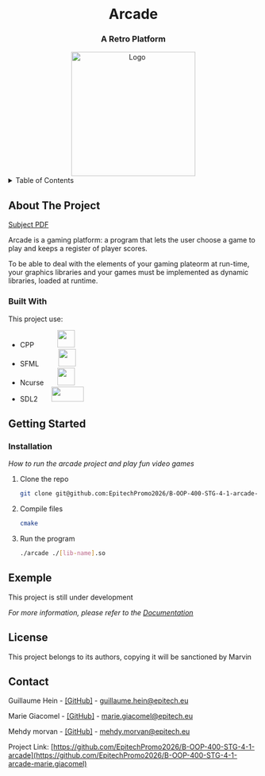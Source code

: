 <!-- Improved compatibility of back to top link: See: https://github.com/othneildrew/Best-README-Template/pull/73 -->
<a name="readme-top"></a>
<!--
*** Thanks for checking out the Best-README-Template. If you have a suggestion
*** that would make this better, please fork the repo and create a pull request
*** or simply open an issue with the tag "enhancement".
*** Don't forget to give the project a star!
*** Thanks again! Now go create something AMAZING! :D
-->



<!-- PROJECT SHIELDS -->
<!--
*** I'm using markdown "reference style" links for readability.
*** Reference links are enclosed in brackets [ ] instead of parentheses ( ).
*** See the bottom of this document for the declaration of the reference variables
*** for contributors-url, forks-url, etc. This is an optional, concise syntax you may use.
*** https://www.markdownguide.org/basic-syntax/#reference-style-links
-->
<!-- PROJECT LOGO -->
<br />
<div align="center">

  <h1 align="center">Arcade</h1>
  <h3 align="center">A Retro Platform</h3>

  <img src="https://static.vecteezy.com/system/resources/thumbnails/002/185/779/small/arcade-neon-signs-style-text-free-vector.jpg" alt="Logo" width="250" height="250">
</div>



<!-- TABLE OF CONTENTS -->
<details>
  <summary>Table of Contents</summary>
  <ol>
    <li>
      <a href="#about-the-project">About The Project</a>
      <ul>
        <li><a href="#built-with">Built With</a></li>
      </ul>
    </li>
    <li>
      <a href="#getting-started">Getting Started</a>
      <ul>
        <li><a href="#installation">Installation</a></li>
      </ul>
    </li>
    <li><a href="#usage">Exemple</a></li>
    <li><a href="#license">License</a></li>
    <li><a href="#contact">Contact</a></li>
  </ol>
</details>



<!-- ABOUT THE PROJECT -->
## About The Project

[Subject PDF](https://intra.epitech.eu/module/2022/B-OOP-400/STG-4-1/acti-591517/project/file/B-OOP-400_arcade.pdf)

<p align="left">Arcade is a gaming platform: a program that lets the user choose a game to play and keeps a register of player scores.</p>
<p align="left">To be able to deal with the elements of your gaming plateorm at run-time, your graphics libraries and your games must be implemented as dynamic libraries, loaded at runtime.</p>


### Built With

This project use:


* CPP &nbsp;&nbsp;&nbsp;&nbsp;&nbsp;&nbsp;&nbsp;&nbsp;&nbsp;&nbsp;&nbsp;[<img src="https://upload.wikimedia.org/wikipedia/commons/thumb/1/18/ISO_C%2B%2B_Logo.svg/1822px-ISO_C%2B%2B_Logo.svg.png" width="35" height="35" />](https://fr.wikipedia.org/wiki/C%2B%2B)
* SFML&nbsp;&nbsp;&nbsp;&nbsp;&nbsp;&nbsp;&nbsp;&nbsp;&nbsp;&nbsp;[<img src="https://upload.wikimedia.org/wikipedia/commons/thumb/a/a0/SFML_Logo.svg/1200px-SFML_Logo.svg.png" width="35" height="35" />](https://www.sfml-dev.org/index-fr.php)
* Ncurse&nbsp;&nbsp;&nbsp;&nbsp;&nbsp;&nbsp;&nbsp;[<img src="https://avatars.githubusercontent.com/u/15212165?v=4&s=160" width="35" height="35" />](https://fr.wikipedia.org/wiki/Ncurses)
* SDL2&nbsp;&nbsp;&nbsp;&nbsp;&nbsp;&nbsp; [<img src="https://upload.wikimedia.org/wikipedia/commons/thumb/1/16/Simple_DirectMedia_Layer%2C_Logo.svg/800px-Simple_DirectMedia_Layer%2C_Logo.svg.png" width="65" height="30" />](https://discourse.libsdl.org/)


<!-- GETTING STARTED -->
## Getting Started

### Installation

_How to run the arcade project and play fun video games_

1. Clone the repo
   ```sh
   git clone git@github.com:EpitechPromo2026/B-OOP-400-STG-4-1-arcade-marie.giacomel.git
   ```
2. Compile files
   ```sh
   cmake
   ```
3. Run the program
   ```sh
   ./arcade ./[lib-name].so
   ```


<!-- USAGE EXAMPLES -->
## Exemple

This project is still under development

_For more information, please refer to the [Documentation](https://example.com)_


<!-- LICENSE -->
## License

This project belongs to its authors, copying it will be sanctioned by Marvin


<!-- CONTACT -->
## Contact

Guillaume Hein - [[GitHub]](https://github.com/Thyodas) - guillaume.hein@epitech.eu

Marie Giacomel - [[GitHub]](https://github.com/Sauterelle57) - marie.giacomel@epitech.eu

Mehdy morvan - [[GitHub]](https://github.com/iMeaNz) - mehdy.morvan@epitech.eu

Project Link: [https://github.com/EpitechPromo2026/B-OOP-400-STG-4-1-arcade](https://github.com/EpitechPromo2026/B-OOP-400-STG-4-1-arcade-marie.giacomel)


<!-- MARKDOWN LINKS & IMAGES -->
[Sfml]: https://upload.wikimedia.org/wikipedia/commons/thumb/b/bf/SFML2.svg/1200px-SFML2.svg.png
[Sfml-url]: https://www.sfml-dev.org/index-fr.php
[Ncurse]: https://terminalroot.com.br/assets/img/cpp/ncurses.jpg
[Ncurse-url]: https://fr.wikipedia.org/wiki/Ncurses
